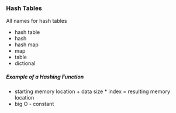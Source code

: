 ### Hash Tables

All names for hash tables
- hash table
- hash
- hash map
- map
- table
- dictional


##### Example of a Hashing Function
- starting memory location + data size * index = resulting memory location
- big O - constant
